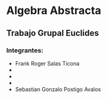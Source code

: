 # Algebra Abstracta
## Trabajo Grupal Euclides
### Integrantes:
- Frank Roger Salas Ticona
-
-
-
- Sebastian Gonzalo Postigo Avalos
